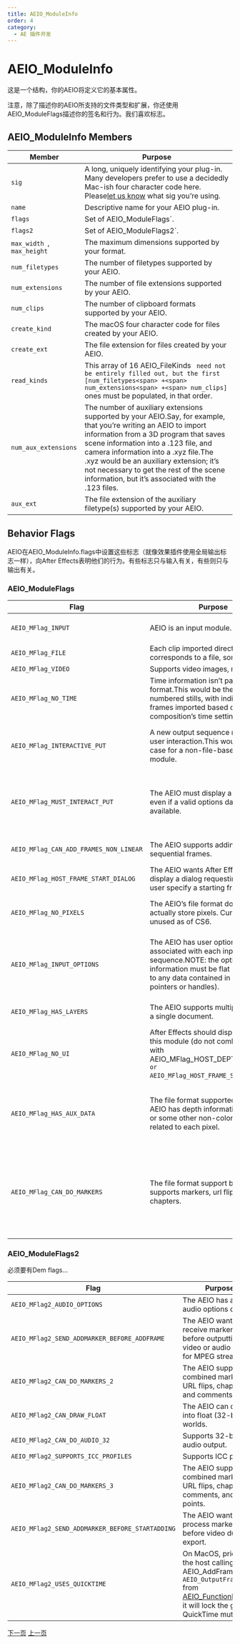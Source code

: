 ```yaml
---
title: AEIO_ModuleInfo
order: 4
category:
  - AE 插件开发
---
```

# AEIO_ModuleInfo

这是一个结构，你的AEIO将定义它的基本属性。

注意，除了描述你的AEIO所支持的文件类型和扩展，你还使用AEIO_ModuleFlags描述你的签名和行为。我们喜欢标志。

## AEIO_ModuleInfo Members

| **Member**               | **Purpose**                                                                                                                                                                                                                                                                                                                                                                         |
| ------------------------------ | ----------------------------------------------------------------------------------------------------------------------------------------------------------------------------------------------------------------------------------------------------------------------------------------------------------------------------------------------------------------------------------------- |
| `sig`                        | A long, uniquely identifying your plug-in. Many developers prefer to use a decidedly Mac-ish four character code here. Please[let us know](mailto:zlam%40adobe.com) what sig you’re using.                                                                                                                                                                                                  |
| `name`                       | Descriptive name for your AEIO plug-in.                                                                                                                                                                                                                                                                                                                                                   |
| `flags`                      | Set of AEIO_ModuleFlags`.                                                                                                                                                                                                                                                                                                                                                                 |
| `flags2`                     | Set of AEIO_ModuleFlags2`.                                                                                                                                                                                                                                                                                                                                                                |
| `max_width `, `max_height` | The maximum dimensions supported by your format.                                                                                                                                                                                                                                                                                                                                          |
| `num_filetypes`              | The number of filetypes supported by your AEIO.                                                                                                                                                                                                                                                                                                                                           |
| `num_extensions`             | The number of file extensions supported by your AEIO.                                                                                                                                                                                                                                                                                                                                     |
| `num_clips`                  | The number of clipboard formats supported by your AEIO.                                                                                                                                                                                                                                                                                                                                   |
| `create_kind`                | The macOS four character code for files created by your AEIO.                                                                                                                                                                                                                                                                                                                             |
| `create_ext`                 | The file extension for files created by your AEIO.                                                                                                                                                                                                                                                                                                                                        |
| `read_kinds`                 | This array of 16 AEIO_FileKinds ` need not be entirely filled out, but the first [num_filetypes<span> +<span> num_extensions<span> +<span> num_clips]` ones must be populated, in that order.                                                                                                                                                                                           |
| `num_aux_extensions`         | The number of auxiliary extensions supported by your AEIO.Say, for example, that you’re writing an AEIO to import information from a 3D program that saves scene information into a .123 file, and camera information into a .xyz file.The .xyz would be an auxiliary extension; it’s not necessary to get the rest of the scene information, but it’s associated with the .123 files. |
| `aux_ext`                    | The file extension of the auxiliary filetype(s) supported by your AEIO.                                                                                                                                                                                                                                                                                                                   |

## Behavior Flags

AEIO在AEIO_ModuleInfo.flags中设置这些标志（就像效果插件使用全局输出标志一样），向After Effects表明他们的行为。有些标志只与输入有关，有些则只与输出有关。

### AEIO_ModuleFlags

| **Flag**                            | **Purpose**                                                                                                                                                               | **I or O?** |  |                                   |                                                                                                                                                           |         |  |                       |                                                                                     |     |
| ----------------------------------------- | ------------------------------------------------------------------------------------------------------------------------------------------------------------------------------- | ----------------- | - | --------------------------------- | --------------------------------------------------------------------------------------------------------------------------------------------------------- | ------- | - | --------------------- | ----------------------------------------------------------------------------------- | --- |
| `AEIO_MFlag_INPUT `                     | AEIO is an input module.                                                                                                                                                        | Input!            |  | AEIO_MFlag_OUTPUT`                | AEIO is an output module (one plug-in can be both).                                                                                                       | Output! |  |                       |                                                                                     |     |
| `AEIO_MFlag_FILE `                      | Each clip imported directly corresponds to a file, somewhere.                                                                                                                   | Both              |  | AEIO_MFlag_STILL`                 | Supports still images, not video.                                                                                                                         | Output  |  |                       |                                                                                     |     |
| `AEIO_MFlag_VIDEO `                     | Supports video images, not stills.                                                                                                                                              | Output            |  | AEIO_MFlag_AUDIO`                 | Supports audio.                                                                                                                                           | Output  |  |                       |                                                                                     |     |
| `AEIO_MFlag_NO_TIME `                   | Time information isn’t part of the file format.This would be the case with numbered stills, with individual frames imported based on the composition’s time settings.         | Input             |  | AEIO_MFlag_INTERACTIVE_GET`       | A new input sequence necessitates user interaction.This would be the case for a non-file-based input module.                                              | Input   |  |                       |                                                                                     |     |
| `AEIO_MFlag_INTERACTIVE_PUT `           | A new output sequence necessitates user interaction.This would be the case for a non-file-based output module.                                                                  | Output            |  | AEIO_MFlag_CANT_CLIP`             | The AEIO’s drawing functions cannot accept dimensions smaller than the requested dimensions.                                                             | Input   |  |                       |                                                                                     |     |
| `AEIO_MFlag_MUST_INTERACT_PUT `         | The AEIO must display a dialog box, even if a valid options data handle is available.                                                                                           | Output            |  | AEIO_MFlag_CANT_SOUND_INTERLEAVE` | The AEIO requires that all video data be processed, then sound data (instead of interleaving the processing the video and audio).                         | Output  |  |                       |                                                                                     |     |
| `AEIO_MFlag_CAN_ADD_FRAMES_NON_LINEAR ` | The AEIO supports adding non-sequential frames.                                                                                                                                 | Output            |  | AEIO_MFlag_HOST_DEPTH_DIALOG`     | The AEIO wants After Effects to display a bit-depth selection dialog.                                                                                     | Input   |  |                       |                                                                                     |     |
| `AEIO_MFlag_HOST_FRAME_START_DIALOG `   | The AEIO wants After Effects to display a dialog requesting that the user specify a starting frame.                                                                             | Input             |  | AEIO_MFlag_NO_OPTIONS`            | The AEIO does not accept output options.                                                                                                                  | Output  |  |                       |                                                                                     |     |
| `AEIO_MFlag_NO_PIXELS `                 | The AEIO’s file format doesn’t actually store pixels. Currently unused as of CS6.                                                                                             | (unused)          |  | AEIO_MFlag_SEQUENCE_OPTIONS_OK`   | The AEIO will adopt the sequence options of its parent if a folder is selected.                                                                           | Input   |  |                       |                                                                                     |     |
| `AEIO_MFlag_INPUT_OPTIONS `             | The AEIO has user options associated with each input sequence.NOTE: the options information must be flat (not referring to any data contained in external pointers or handles). | Input             |  | AEIO_MFlag_HSF_AWARE`             | The AEIO will provide horizontal scaling factor (pixel aspect ratio) information for each new sequence.This prevents After Effects from guessing.         | Input   |  |                       |                                                                                     |     |
| `AEIO_MFlag_HAS_LAYERS `                | The AEIO supports multiple layers in a single document.                                                                                                                         | Input             |  | AEIO_MFlag_SCRAP`                 | The AEIO has a clipboard parsing component.                                                                                                               | Input   |  |                       |                                                                                     |     |
| `AEIO_MFlag_NO_UI `                     | After Effects should display no UI for this module (do not combine this flag with AEIO_MFlag_HOST_DEPTH_DIALOG `or AEIO_MFlag_HOST_FRAME_START_DIALOG`)                       | Input             |  | AEIO_MFlag_SEQ_OPTIONS_DLG`       | The AEIO has sequence options accessible from the More Options button in the Interpret Footage dialog.                                                    | Input   |  |                       |                                                                                     |     |
| `AEIO_MFlag_HAS_AUX_DATA `              | The file format supported by the AEIO has depth information, normals, or some other non-color information related to each pixel.                                                | Input             |  | AEIO_MFlag_HAS_META_DATA`         | The file format supported by the AEIO supports user-definable metadata.If this flag is set, the embed pop-up in the output module dialog will be enabled. | Output  |  |                       |                                                                                     |     |
| `AEIO_MFlag_CAN_DO_MARKERS `            | The file format support by the AEIO supports markers, url flips, and/or chapters.                                                                                               | Output            |  | AEIO_MFlag_CAN_DRAW_DEEP`         | The AEIO can draw into 16bpc (“deep”)PF_EffectWorlds `.                                                                                                 | Input   |  | AEIO_MFlag_RESERVED4` | Special super-secret flag. Doesn’t do anything…or does it?(_No, it doesn’t._ ) | ??? |

### AEIO_ModuleFlags2

必须要有Dem flags...

| **Flag**                                    | **Purpose**                                                                                                                                                                                                                                                                   | **I or O?** |
| ------------------------------------------------- | ----------------------------------------------------------------------------------------------------------------------------------------------------------------------------------------------------------------------------------------------------------------------------------- | ----------------- |
| `AEIO_MFlag2_AUDIO_OPTIONS`                     | The AEIO has an audio options dialog.                                                                                                                                                                                                                                               | Output            |
| `AEIO_MFlag2_SEND_ADDMARKER_BEFORE_ADDFRAME`    | The AEIO wants to receive marker data before outputting video or audio (useful for MPEG streams).                                                                                                                                                                                   | Output            |
| `AEIO_MFlag2_CAN_DO_MARKERS_2`                  | The AEIO supports combined markers; URL flips, chapters, and comments.                                                                                                                                                                                                              | Output            |
| `AEIO_MFlag2_CAN_DRAW_FLOAT`                    | The AEIO can draw into float (32-bpc) worlds.                                                                                                                                                                                                                                       | Input             |
| `AEIO_MFlag2_CAN_DO_AUDIO_32`                   | Supports 32-bit audio output.                                                                                                                                                                                                                                                       | Output            |
| `AEIO_MFlag2_SUPPORTS_ICC_PROFILES`             | Supports ICC profiles.                                                                                                                                                                                                                                                              | Both              |
| `AEIO_MFlag2_CAN_DO_MARKERS_3`                  | The AEIO supports combined markers; URL flips, chapters, comments, and cue points.                                                                                                                                                                                                  | Output            |
| `AEIO_MFlag2_SEND_ADDMARKER_BEFORE_STARTADDING` | The AEIO wants to process markers before video during export.                                                                                                                                                                                                                       | Output            |
| `AEIO_MFlag2_USES_QUICKTIME`                    | On MacOS, prior to the host calling AEIO_AddFrame ` or AEIO_OutputFrame` from [AEIO_FunctionBlock4](https://ae-plugins.docsforadobe.dev/aeios/new-kids-on-the-function-block.html#aeios-new-kids-on-the-function-block-aeio-functionblock), it will lock the global QuickTime mutex. | Output            |

[下一页](https://ae-plugins.docsforadobe.dev/aeios/new-kids-on-the-function-block.html "New Kids On The Function Block") [ 上一页](https://ae-plugins.docsforadobe.dev/aeios/calling-sequence.html "Calling Sequence")